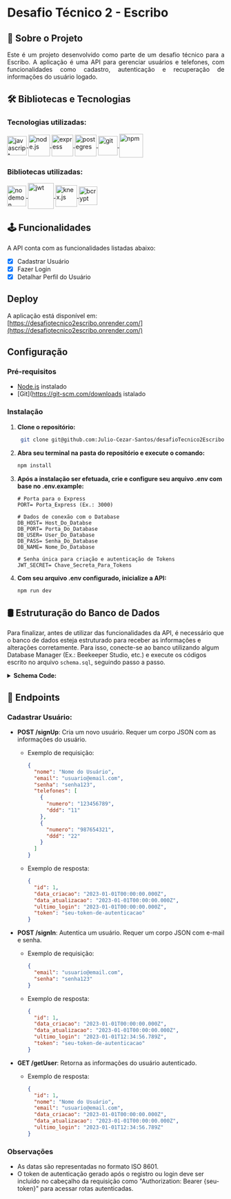 # Desafio Técnico 2 - Escribo

## 📂 Sobre o Projeto

<p align='justify'>
Este é um projeto desenvolvido como parte de um desafio técnico para a Escribo. A aplicação é uma API para gerenciar usuários e telefones, com funcionalidades como cadastro, autenticação e recuperação de informações do usuário logado.
</p>

## 🛠️ Bibliotecas e Tecnologias
### Tecnologias utilizadas:
<div>
	<a href="https://developer.mozilla.org/en-US/docs/Web/JavaScript" target="_blank" rel="noopener noreferrer">
		<img align='center' height='45' title='Javascript' alt='javascript' src='https://user-images.githubusercontent.com/25181517/117447155-6a868a00-af3d-11eb-9cfe-245df15c9f3f.png'>
	</a>
	<a href="https://nodejs.org/" target="_blank" rel="noopener noreferrer">
		<img align='center' height='50' title='Node.js' alt='node.js' src='https://user-images.githubusercontent.com/25181517/183568594-85e280a7-0d7e-4d1a-9028-c8c2209e073c.png'>
	</a>
	<a href="https://expressjs.com/" target="_blank" rel="noopener noreferrer">
		<img align='center' height='50' title='Express' alt='express' src='https://user-images.githubusercontent.com/25181517/183859966-a3462d8d-1bc7-4880-b353-e2cbed900ed6.png'>
	</a>
	<a href="https://www.postgresql.org/" target="_blank" rel="noopener noreferrer">
		<img align='center' height='50' title='PostegreSQL' alt='postegres' src='https://user-images.githubusercontent.com/25181517/117208740-bfb78400-adf5-11eb-97bb-09072b6bedfc.png'>
	</a>
	<a href="https://git-scm.com/" target="_blank" rel="noopener noreferrer">
		<img align='center' height='45' title='Git' alt='git' src='https://user-images.githubusercontent.com/25181517/192108372-f71d70ac-7ae6-4c0d-8395-51d8870c2ef0.png'>
	</a>
	<a href="https://www.npmjs.com/" target="_blank" rel="noopener noreferrer">
		<img align='center' height='55' title='NPM' alt='npm' src='https://user-images.githubusercontent.com/25181517/121401671-49102800-c959-11eb-9f6f-74d49a5e1774.png'>
	</a>
</div>

### Bibliotecas utilizadas:
<div>	
	<a href="https://nodemon.io/" target="_blank" rel="noopener noreferrer">
		<img align='center' height='48' width='44' title='Nodemon' alt='nodemon' src='https://github.com/bush1D3v/solid_rest_api/assets/133554156/fd586348-7781-4e02-a4f0-fe7410ef43fb'>
	</a>
	<a href="https://jwt.io/" target="_blank" rel="noopener noreferrer">
		<img align='center' height='60' width='60' title='JWT' alt='jwt' src="https://media.licdn.com/dms/image/D4D12AQHW9aRSWIOMxQ/article-cover_image-shrink_600_2000/0/1657421703592?e=2147483647&v=beta&t=nKygyfSDFwgPdEoC-nEkogMS0527SBa8z8D_FqUr-us">
	</a>
	<a href="http://knexjs.org/" target="_blank" rel="noopener noreferrer">
		<img align='center' height='50' title='Knex.js' alt='knex.js' src="https://static-00.iconduck.com/assets.00/knex-js-icon-512x512-a2yn0209.png">
	</a>
	<a href="https://www.npmjs.com/package/bcrypt" target="_blank" rel="noopener noreferrer">
		<img align='center' height='43' title='Bcrypt' alt='bcrypt' src="https://www.outsystems.com/Forge_CW/_image.aspx/Q8LvY--6WakOw9afDCuuGU30LWO2YUXQtIYwJY_Ac_c=/bcryptnet-2023-01-04%2000-00-00-2023-06-23%2016-23-53">
	</a>
</div>

## 🕹️ Funcionalidades

A API conta com as funcionalidades listadas abaixo:

- [x] Cadastrar Usuário
- [X] Fazer Login
- [x] Detalhar Perfil do Usuário

## Deploy

A aplicação está disponível em: [https://desafiotecnico2escribo.onrender.com/](https://desafiotecnico2escribo.onrender.com/)

## Configuração

### Pré-requisitos
- [Node.js](https://nodejs.org/en/download/current) instalado
- [Git](https://git-scm.com/downloads istalado

### Instalação

1. **Clone o repositório:**

   ```bash
   	git clone git@github.com:Julio-Cezar-Santos/desafioTecnico2Escribo.git
   ```

2. **Abra seu terminal na pasta do repositório e execute o comando:**

    ```bash
    npm install
    ```

3. **Após a instalação ser efetuada, crie e configure seu arquivo **.env** com base no .env.example:**

    ```env
    # Porta para o Express
    PORT= Porta_Express (Ex.: 3000)

    # Dados de conexão com o Database
    DB_HOST= Host_Do_Databse
    DB_PORT= Porta_Do_Database
    DB_USER= User_Do_Database
    DB_PASS= Senha_Do_Database
    DB_NAME= Nome_Do_Database
    
    # Senha única para criação e autenticação de Tokens
    JWT_SECRET= Chave_Secreta_Para_Tokens 
    ```
4. **Com seu arquivo **.env** configurado, inicialize a API:**

    ```bash
    npm run dev
    ```
## 🛢️ Estruturação do Banco de Dados

Para finalizar, antes de utilizar das funcionalidades da API, é necessário que o banco de dados esteja estruturado para receber as informações e alterações corretamente. Para isso, conecte-se ao banco utilizando algum Database Manager (Ex.: Beekeeper Studio, etc.) e execute os códigos escrito no arquivo `schema.sql`, seguindo passo a passo.

<details>
<summary><b>Schema Code:</b></summary>
    
```sql
-- Passo 1: Remover tabelas caso existam
DROP TABLE IF EXISTS telefones;
DROP TABLE IF EXISTS usuarios;

-- Passo 2: Criar novas tabelas
CREATE TABLE usuarios (
    id SERIAL PRIMARY KEY,
    nome VARCHAR(255) NOT NULL,
    email VARCHAR(255) UNIQUE NOT NULL,
    senha VARCHAR(255) NOT NULL,
    data_criacao TIMESTAMP DEFAULT CURRENT_TIMESTAMP,
    data_atualizacao TIMESTAMP DEFAULT CURRENT_TIMESTAMP,
    ultimo_singIn TIMESTAMP
);

CREATE TABLE telefones (
    id SERIAL PRIMARY KEY,
    user_id INTEGER REFERENCES usuarios(id) ON DELETE CASCADE,
    numero VARCHAR(255) NOT NULL,
    ddd VARCHAR(10) NOT NULL,
    data_criacao TIMESTAMP DEFAULT CURRENT_TIMESTAMP,
    data_atualizacao TIMESTAMP DEFAULT CURRENT_TIMESTAMP
);
```
</details>

## 📌 Endpoints

### Cadastrar Usuário:

- **POST /signUp**: Cria um novo usuário. Requer um corpo JSON com as informações do usuário.
  - Exemplo de requisição:
    ```json
    {
      "nome": "Nome do Usuário",
      "email": "usuario@email.com",
      "senha": "senha123",
      "telefones": [
        {
          "numero": "123456789",
          "ddd": "11"
        },
        {
          "numero": "987654321",
          "ddd": "22"
        }
      ]
    }
    ```
  - Exemplo de resposta:
    ```json
    {
      "id": 1,
      "data_criacao": "2023-01-01T00:00:00.000Z",
      "data_atualizacao": "2023-01-01T00:00:00.000Z",
      "ultimo_login": "2023-01-01T00:00:00.000Z",
      "token": "seu-token-de-autenticacao"
    }
    ```

- **POST /signIn**: Autentica um usuário. Requer um corpo JSON com e-mail e senha.
  - Exemplo de requisição:
    ```json
    {
      "email": "usuario@email.com",
      "senha": "senha123"
    }
    ```
  - Exemplo de resposta:
    ```json
    {
      "id": 1,
      "data_criacao": "2023-01-01T00:00:00.000Z",
      "data_atualizacao": "2023-01-01T00:00:00.000Z",
      "ultimo_login": "2023-01-01T12:34:56.789Z",
      "token": "seu-token-de-autenticacao"
    }
    ```
- **GET /getUser**: Retorna as informações do usuário autenticado.
  - Exemplo de resposta:
    ```json
    {
      "id": 1,
      "nome": "Nome do Usuário",
      "email": "usuario@email.com",
      "data_criacao": "2023-01-01T00:00:00.000Z",
      "data_atualizacao": "2023-01-01T00:00:00.000Z",
      "ultimo_login": "2023-01-01T12:34:56.789Z"
    }
    ```

### Observações
- As datas são representadas no formato ISO 8601.
- O token de autenticação gerado após o registro ou login deve ser incluído no cabeçalho da requisição como "Authorization: Bearer {seu-token}" para acessar rotas autenticadas.
